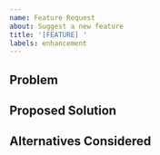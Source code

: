 ```yaml
---
name: Feature Request
about: Suggest a new feature
title: '[FEATURE] '
labels: enhancement
---
```


## Problem
<!-- What problem does this solve? -->

## Proposed Solution
<!-- How should it work? -->

## Alternatives Considered
<!-- Other approaches? -->